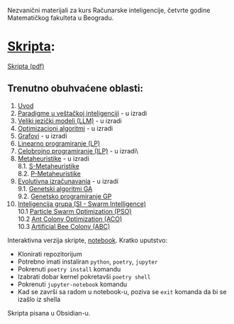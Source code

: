 Nezvanični materijali za kurs Računarske inteligencije, četvrte godine Matematičkog fakulteta u Beogradu.

# [Skripta](SkriptaRI.md):
[Skripta (pdf)](SkriptaRI.pdf)
## Trenutno obuhvaćene oblasti:
1. [Uvod](SkriptaRI.md/#1-uvod)
2. [Paradigme u veštačkoj inteligenciji](SkriptaRI.md/#2-paradigme-u-veštačkoj-inteligenciji) - u izradi
3. [Veliki jezički modeli (LLM)](SkriptaRI.md/#3-veliki-jezički-modeli-llm) - u izradi
4. [Optimizacioni algoritmi](SkriptaRI.md/#4-optimizacioni-algoritmi) - u izradi
5. [Grafovi](SkriptaRI.md/#5-grafovi) - u izradi
6. [Linearno programiranje (LP)](SkriptaRI.md/#6-linearno-programiranje-lp)
7. [Celobrojno programiranje (ILP)](SkriptaRI.md/#7-celobrojno-programiranje-ilp) - u izradi\
8. [Metaheuristike](SkriptaRI.md/#8-metaheuristike) - u izradi\
    8.1. [S-Metaheuristike](SkriptaRI.md/#81-trajectory-methods-s---metaheuristics)\
    8.2. [P-Metaheuristike](SkriptaRI.md/#82-population-based-p---metaheuristika)
9. [Evolutivna izračunavanja](SkriptaRI.md/#9-evolutivna-izračunavanja) - u izradi\
    9.1. [Genetski algoritmi GA](SkriptaRI.md/#91-genetski-algoritmi-ga)\
    9.2. [Genetsko programiranje GP](SkriptaRI.md/#92-genetsko-programiranje-gp)
10. [Inteligencija grupa (SI - Swarm Intelligence)](SkriptaRI.md/#10-inteligencija-grupa-si---swarm-intelligence)\
	10.1 [Particle Swarm Optimization (PSO)](SkriptaRI.md/#101--particle-swarm-optimization-pso)\
	10.2 [Ant Colony Optimization (ACO)](SkriptaRI.md/#102-ant-colony-optimization-aco)\
 	10.3 [Artificial Bee Colony (ABC)](SkriptaRI.md/#103-artificial-bee-colony-abc)

Interaktivna verzija skripte, [notebook](notebooks/SkriptaRI.ipynb).
Kratko uputstvo:
- Klonirati repozitorijum
- Potrebno imati instaliran ```python```, ```poetry```, ```jupyter```
- Pokrenuti ```poetry install``` komandu
- Izabrati dobar kernel pokretavši ```poetry shell```
- Pokrenuti ```jupyter-notebook``` komandu
- Kad se završi sa radom u notebook-u, poziva se ```exit``` komanda da bi se izašlo iz shella

Skripta pisana u Obsidian-u.
